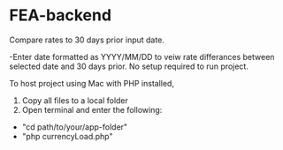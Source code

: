 # FEA-backend
Compare rates to 30 days prior input date.

-Enter date formatted as YYYY/MM/DD to veiw rate differances between selected date and 30 days prior.
No setup required to run project.

To host project using Mac with PHP installed,
1. Copy all files to a local folder
2. Open terminal and enter the following: 
- "cd path/to/your/app-folder" 
- "php currencyLoad.php"

